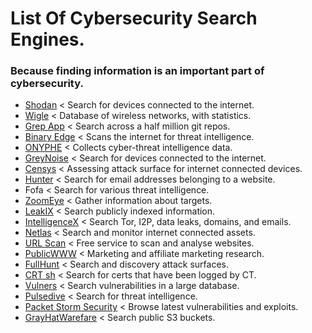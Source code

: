 # List Of Cybersecurity Search Engines.
<h3>Because finding information is an important part of cybersecurity.</h3>
<ul>
  <li><a href="https://www.shodan.io/">Shodan</a> < Search for devices connected to the internet.</li> 
  <li><a href="https://www.wigle.net/">Wigle</a> < Database of wireless networks, with statistics.</li> 
  <li><a href="https://grep.app/">Grep App</a> < Search across a half million git repos.</li> 
  <li><a href="https://www.binaryedge.io/">Binary Edge</a> < Scans the internet for threat intelligence.</li> 
  <li><a href="https://www.onyphe.io/">ONYPHE</a> < Collects cyber-threat intelligence data.</li> 
  <li><a href="https://www.greynoise.io/">GreyNoise</a> < Search for devices connected to the internet.</li> 
  <li><a href="https://search.censys.io/">Censys</a> < Assessing attack surface for internet connected devices.</li> 
  <li><a href="https://hunter.io/">Hunter</a> < Search for email addresses belonging to a website.</li> 
  <li>Fofa < Search for various threat intelligence.</li> 
  <li><a href="https://www.zoomeye.org/">ZoomEye</a> < Gather information about targets. </li> 
  <li><a href="https://leakix.net/">LeakIX</a> < Search publicly indexed information. </li> 
  <li><a href="https://intelx.io/">IntelligenceX</a> < Search Tor, I2P, data leaks, domains, and emails.</li> 
  <li><a href="https://netlas.io/">Netlas</a> < Search and monitor internet connected assets. </li> 
  <li><a href="https://urlscan.io/">URL Scan</a> < Free service to scan and analyse websites.</li> 
  <li><a href="https://publicwww.com/">PublicWWW</a> < Marketing and affiliate marketing research.</li> 
  <li><a href="https://fullhunt.io/search">FullHunt</a> < Search and discovery attack surfaces.</li> 
  <li><a href="https://crt.sh/">CRT sh</a> < Search for certs that have been logged by CT.</li>  
  <li><a href="https://vulners.com/">Vulners</a> < Search vulnerabilities in a large database.</li> 
  <li><a href="https://pulsedive.com/">Pulsedive</a> < Search for threat intelligence.</li> 
  <li><a href="https://packetstormsecurity.com/">Packet Storm Security</a> < Browse latest vulnerabilities and exploits.</li> 
 <li><a href="https://buckets.grayhatwarfare.com/">GrayHatWarefare</a> < Search public S3 buckets.</li> 
</ul>
